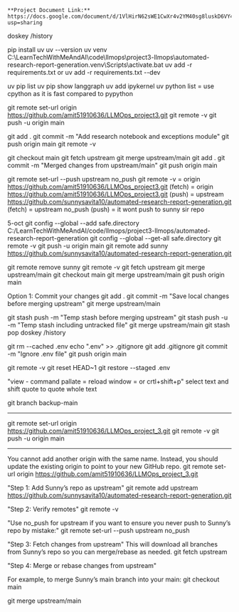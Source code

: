 ```
**Project Document Link:** https://docs.google.com/document/d/1VlHirN62sWE1CwXr4v2YM40sg8luskD6VY4A2gKOHK4/edit?usp=sharing
```

doskey /history

pip install uv
uv --version
uv venv
C:\LearnTechWithMeAndAI\code\llmops\project3-llmops\automated-research-report-generation\.venv\Scripts\activate.bat
uv add -r requirements.txt 
or
uv add -r requirements.txt --dev

uv pip list
uv pip show langgraph
uv add ipykernel
uv python list
= use cpython as it is fast compared to pypython



git remote set-url origin https://github.com/amit51910636/LLMOps_project3.git
git remote -v
git push -u origin main

git add .
git commit -m "Add research notebook and exceptions module"
git push origin main
git remote -v


git checkout main
git fetch upstream
git merge upstream/main
git add .
git commit -m "Merged changes from upstream/main"
git push origin main


git remote set-url --push upstream no_push
git remote -v
= origin  https://github.com/amit51910636/LLMOps_project3.git (fetch)
= origin  https://github.com/amit51910636/LLMOps_project3.git (push)
= upstream        https://github.com/sunnysavita10/automated-research-report-generation.git (fetch)
= upstream        no_push (push)
= it wont push to sunny sir repo


5-oct
git config --global --add safe.directory C:/LearnTechWithMeAndAI/code/llmops/project3-llmops/automated-research-report-generation
git config --global --get-all safe.directory
git remote -v
git push -u origin main
git remote add sunny https://github.com/sunnysavita10/automated-research-report-generation.git


git remote remove sunny
git remote -v
git fetch upstream
git merge upstream/main
git checkout main
git merge upstream/main
git push origin main



Option 1: Commit your changes
git add .
git commit -m "Save local changes before merging upstream"
git merge upstream/main

git stash push -m "Temp stash before merging upstream"
git stash push -u -m "Temp stash including untracked file"
git merge upstream/main
git stash pop
doskey /history


git rm --cached .env
echo ".env" >> .gitignore
git add .gitignore
git commit -m "Ignore .env file"
git push origin main


git remote -v
git reset HEAD~1
git restore --staged .env 

"view - command pallate = reload window = or crtl+shift+p"
select text and shift quote to quote whole text

git branch backup-main


-----------

git remote set-url origin https://github.com/amit51910636/LLMOps_project_3.git
git remote -v
git push -u origin main


---------------
You cannot add another origin with the same name. Instead, you should update the existing origin to point to your new GitHub repo.
git remote set-url origin https://github.com/amit51910636/LLMOps_project_3.git

"Step 1: Add Sunny’s repo as upstream"
git remote add upstream https://github.com/sunnysavita10/automated-research-report-generation.git

"Step 2: Verify remotes"
git remote -v

"Use no_push for upstream if you want to ensure you never push to Sunny’s repo by mistake:"
git remote set-url --push upstream no_push

"Step 3: Fetch changes from upstream"
This will download all branches from Sunny’s repo so you can merge/rebase as needed.
git fetch upstream

"Step 4: Merge or rebase changes from upstream"

For example, to merge Sunny’s main branch into your main:
git checkout main

git merge upstream/main
